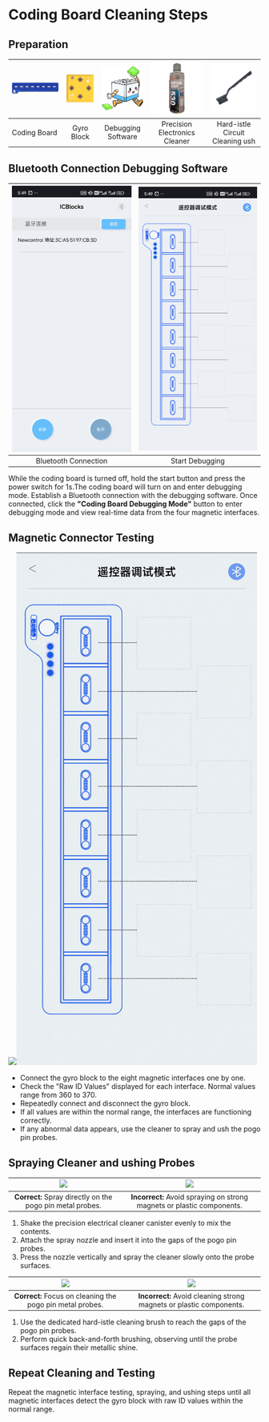 # Coding Board Cleaning Steps
## Preparation  
|![](img/codingboard01.png) | ![](img/codingboard02.png) | ![](img/codingboard03.png) | ![](img/codingboard04.png) | ![](img/codingboard05.png) |
| --- | :---: | :---: | :---: | :---: |
|  Coding Board   |  Gyro Block   |  Debugging Software   |  Precision Electronics Cleaner   |  Hard-istle Circuit Cleaning ush   |


## Bluetooth Connection Debugging Software
| ![](img/codingboard06.jpg) | ![](img/codingboard07.jpg) |
| :---: | :---: |
| Bluetooth Connection | Start Debugging |


While the coding board is turned off, hold the start button and press the power switch for 1s.The coding board will turn on and enter debugging mode. Establish a Bluetooth connection with the debugging software. Once connected, click the **"Coding Board Debugging Mode"** button to enter debugging mode and view real-time data from the four magnetic interfaces.

## Magnetic Connector Testing 
![](img/codingboard08.gif)![](img/codingboard09.gif)

+ Connect the gyro block to the eight magnetic interfaces one by one.
+ Check the "Raw ID Values" displayed for each interface. Normal values range from 360 to 370.
+ Repeatedly connect and disconnect the gyro block.
+ If all values are within the normal range, the interfaces are functioning correctly.
+ If any abnormal data appears, use the cleaner to spray and ush the pogo pin probes.

## Spraying Cleaner and ushing Probes  
| ![](img/codingboard10.gif) | ![](img/codingboard11.gif) |
| :---: | :---: |
| **Correct:** Spray directly on the pogo pin metal probes.   | **Incorrect:** Avoid spraying on strong magnets or plastic components.  |


1. Shake the precision electrical cleaner canister evenly to mix the contents.
2. Attach the spray nozzle and insert it into the gaps of the pogo pin probes.
3. Press the nozzle vertically and spray the cleaner slowly onto the probe surfaces.

| ![](img/codingboard12.gif) | ![](img/codingboard13.gif) |
| :---: | :---: |
| **Correct:** Focus on cleaning the pogo pin metal probes.   | **Incorrect:** Avoid cleaning strong magnets or plastic components.   |


1. Use the dedicated hard-istle cleaning brush to reach the gaps of the pogo pin probes.
2. Perform quick back-and-forth brushing, observing until the probe surfaces regain their metallic shine.

## Repeat Cleaning and Testing 
Repeat the magnetic interface testing, spraying, and ushing steps until all magnetic interfaces detect the gyro block with raw ID values within the normal range.  

